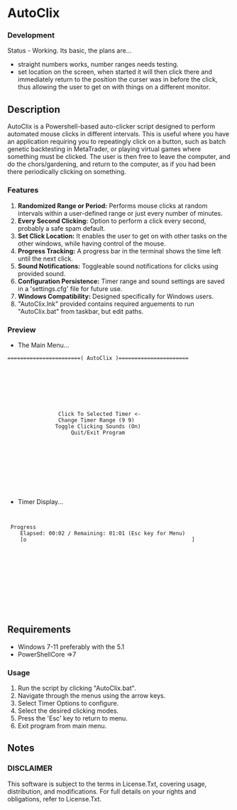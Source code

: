 # AutoClix

### Development
Status - Working. Its basic, the plans are...
- straight numbers works, number ranges needs testing.
- set location on the screen, when started it will then click there and immediately return to the position the curser was in before the click, thus allowing the user to get on with things on a different monitor.

## Description

AutoClix is a Powershell-based auto-clicker script designed to perform automated mouse clicks in different intervals. This is useful where you have an application requiring you to repeatingly click on a button, such as batch genetic backtesting in MetaTrader, or playing virtual games where something must be clicked. The user is then free to leave the computer, and do the chors/gardening, and return to the computer, as if you had been there periodically clicking on something. 

### Features
1. **Randomized Range or Period:** Performs mouse clicks at random intervals within a user-defined range or just every number of minutes.
2. **Every Second Clicking:** Option to perform a click every second, probably a safe spam default.
3. **Set Click Location:** It enables the user to get on with other tasks on the other windows, while having control of the mouse.
3. **Progress Tracking:** A progress bar in the terminal shows the time left until the next click.
4. **Sound Notifications:** Toggleable sound notifications for clicks using provided sound.
5. **Configuration Persistence:** Timer range and sound settings are saved in a 'settings.cfg' file for future use.
6. **Windows Compatibility:** Designed specifically for Windows users.
7. "AutoClix.lnk" provided contains required arguements to run "AutoClix.bat" from taskbar, but edit paths. 

### Preview
- The Main Menu...
```
=======================( AutoClix )======================








                Click To Selected Timer <-
                Change Timer Range (9 9)
               Toggle Clicking Sounds (On)
                    Quit/Exit Program










```
- Timer Display...
```


 Progress
    Elapsed: 00:02 / Remaining: 01:01 (Esc key for Menu)
    [o                                                    ]                                                                       












```

## Requirements

- Windows 7-11 preferably with the 5.1 
- PowerShellCore =>7

### Usage
1. Run the script by clicking "AutoClix.bat".
2. Navigate through the menus using the arrow keys.
3. Select Timer Options to configure.
4. Select the desired clicking modes.
5. Press the 'Esc' key to return to menu.
6. Exit program from main menu.

## Notes

### DISCLAIMER
This software is subject to the terms in License.Txt, covering usage, distribution, and modifications. For full details on your rights and obligations, refer to License.Txt.
